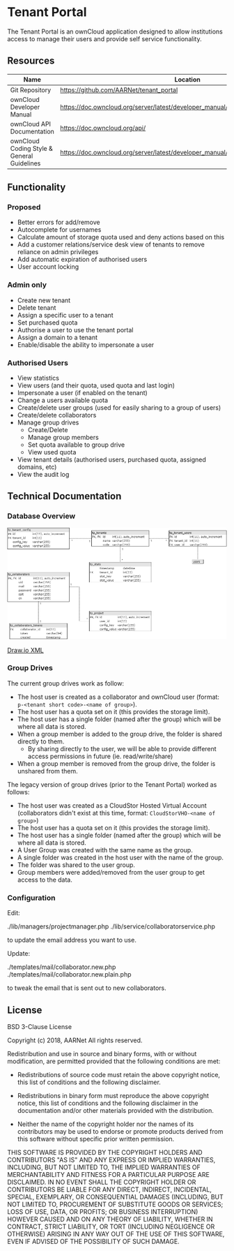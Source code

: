 # Tenant Portal

The Tenant Portal is an ownCloud application designed to allow institutions access to manage their users and provide self service functionality.

## Resources
| Name | Location |
| -------- | -------- |
| Git Repository | https://github.com/AARNet/tenant_portal |
| ownCloud Developer Manual | https://doc.owncloud.org/server/latest/developer_manual/app/ |
| ownCloud API Documentation	| https://doc.owncloud.org/api/ |
| ownCloud Coding Style & General Guidelines | https://doc.owncloud.org/server/latest/developer_manual/general/codingguidelines.html |

## Functionality
### Proposed
* Better errors for add/remove
* Autocomplete for usernames
* Calculate amount of storage quota used and deny actions based on this
* Add a customer relations/service desk view of tenants to remove reliance on admin privileges
* Add automatic expiration of authorised users
* User account locking

### Admin only
* Create new tenant
* Delete tenant
* Assign a specific user to a tenant
* Set purchased quota
* Authorise a user to use the tenant portal
* Assign a domain to a tenant
* Enable/disable the ability to impersonate a user

### Authorised Users
* View statistics
* View users (and their quota, used quota and last login)
* Impersonate a user (if enabled on the tenant)
* Change a users available quota
* Create/delete user groups (used for easily sharing to a group of users)
* Create/delete collaborators
* Manage group drives
    * Create/Delete
    * Manage group members
    * Set quota available to group drive
    * View used quota
* View tenant details (authorised users, purchased quota, assigned domains, etc)
* View the audit log

## Technical Documentation
### Database Overview
![](docs/tenant_portal_database.png)

[Draw.io XML](docs/tenant_portal_database.xml)

### Group Drives
The current group drives work as follow:
* The host user is created as a collaborator and ownCloud user (format: `p-<tenant short code>-<name of group>`).
* The host user has a quota set on it (this provides the storage limit).
* The host user has a single folder (named after the group) which will be where all data is stored.
* When a group member is added to the group drive, the folder is shared directly to them.
    * By sharing directly to the user, we will be able to provide different access permissions in future (ie. read/write/share)
* When a group member is removed from the group drive, the folder is unshared from them.

The legacy version of group drives (prior to the Tenant Portal) worked as follows:
* The host user was created as a CloudStor Hosted Virtual Account (collaborators didn't exist at this time, format: `CloudStorVHO-<name of group>`)
* The host user has a quota set on it (this provides the storage limit).
* The host user has a single folder (named after the group) which will be where all data is stored.
* A User Group was created with the same name as the group.
* A single folder was created in the host user with the name of the group.
* The folder was shared to the user group.
* Group members were added/removed from the user group to get access to the data.

### Configuration

Edit: 

./lib/managers/projectmanager.php
./lib/service/collaboratorservice.php

to update the email address you want to use.

Update:

./templates/mail/collaborator.new.php
./templates/mail/collaborator.new.plain.php

to tweak the email that is sent out to new collaborators.

## License
BSD 3-Clause License

Copyright (c) 2018, AARNet
All rights reserved.

Redistribution and use in source and binary forms, with or without
modification, are permitted provided that the following conditions are met:

* Redistributions of source code must retain the above copyright notice, this
  list of conditions and the following disclaimer.

* Redistributions in binary form must reproduce the above copyright notice,
  this list of conditions and the following disclaimer in the documentation
  and/or other materials provided with the distribution.

* Neither the name of the copyright holder nor the names of its
  contributors may be used to endorse or promote products derived from
  this software without specific prior written permission.

THIS SOFTWARE IS PROVIDED BY THE COPYRIGHT HOLDERS AND CONTRIBUTORS "AS IS"
AND ANY EXPRESS OR IMPLIED WARRANTIES, INCLUDING, BUT NOT LIMITED TO, THE
IMPLIED WARRANTIES OF MERCHANTABILITY AND FITNESS FOR A PARTICULAR PURPOSE ARE
DISCLAIMED. IN NO EVENT SHALL THE COPYRIGHT HOLDER OR CONTRIBUTORS BE LIABLE
FOR ANY DIRECT, INDIRECT, INCIDENTAL, SPECIAL, EXEMPLARY, OR CONSEQUENTIAL
DAMAGES (INCLUDING, BUT NOT LIMITED TO, PROCUREMENT OF SUBSTITUTE GOODS OR
SERVICES; LOSS OF USE, DATA, OR PROFITS; OR BUSINESS INTERRUPTION) HOWEVER
CAUSED AND ON ANY THEORY OF LIABILITY, WHETHER IN CONTRACT, STRICT LIABILITY,
OR TORT (INCLUDING NEGLIGENCE OR OTHERWISE) ARISING IN ANY WAY OUT OF THE USE
OF THIS SOFTWARE, EVEN IF ADVISED OF THE POSSIBILITY OF SUCH DAMAGE.
